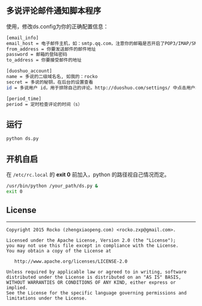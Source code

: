 ## 多说评论邮件通知脚本程序

使用，修改ds.config为你的正确配置信息：  

``` bash
[email_info]
email_host = 电子邮件主机，如：smtp.qq.com，注意你的邮箱是否开启了POP3/IMAP/SMTP/Exchange/CardDAV/CalDAV服务
from_address = 你要发送邮件的邮件地址
password = 邮箱的登陆密码
to_address = 你要接受邮件的地址

[duoshuo_account]
name = 多说的二级域名名, 如我的：rocko
secret = 多说的秘钥，在后台的设置查看
id = 多说用户 id，用于排除自己的评论。http://duoshuo.com/settings/ 中点击用户名然后在地址栏中的 profile 后跟着的数字即为 id

[period_time]
period = 定时检查评论的时间（s）
```

## 运行
``` Bash
python ds.py
```
   
## 开机自启

在 `/etc/rc.local` 的 **exit 0** 前加入，python 的路径视自己情况而定。
``` bash
/usr/bin/python /your_path/ds.py &
exit 0

```

   
## License

-------

```
Copyright 2015 Rocko (zhengxiaopeng.com) <rocko.zxp@gmail.com>.

Licensed under the Apache License, Version 2.0 (the "License");
you may not use this file except in compliance with the License.
You may obtain a copy of the License at

   http://www.apache.org/licenses/LICENSE-2.0

Unless required by applicable law or agreed to in writing, software
distributed under the License is distributed on an "AS IS" BASIS,
WITHOUT WARRANTIES OR CONDITIONS OF ANY KIND, either express or implied.
See the License for the specific language governing permissions and
limitations under the License.
```
